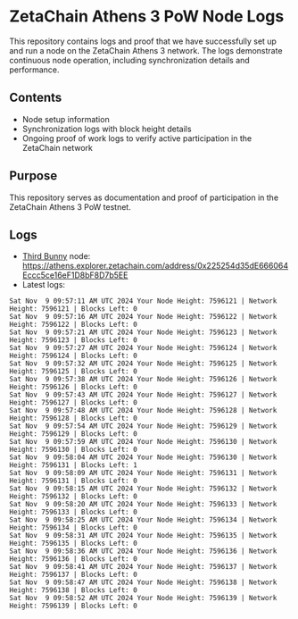 # ZetaChain Athens 3 PoW Node Logs
This repository contains logs and proof that we have successfully set up and run a node on the ZetaChain Athens 3 network. The logs demonstrate continuous node operation, including synchronization details and performance.

## Contents
- Node setup information
- Synchronization logs with block height details
- Ongoing proof of work logs to verify active participation in the ZetaChain network

## Purpose
This repository serves as documentation and proof of participation in the ZetaChain Athens 3 PoW testnet.

## Logs

- [Third Bunny](https://thirdbunny.xyz/) node: https://athens.explorer.zetachain.com/address/0x225254d35dE666064Eccc5ce16eF1D8bF8D7b5EE
- Latest logs:
```
Sat Nov  9 09:57:11 AM UTC 2024 Your Node Height: 7596121 | Network Height: 7596121 | Blocks Left: 0
Sat Nov  9 09:57:16 AM UTC 2024 Your Node Height: 7596122 | Network Height: 7596122 | Blocks Left: 0
Sat Nov  9 09:57:21 AM UTC 2024 Your Node Height: 7596123 | Network Height: 7596123 | Blocks Left: 0
Sat Nov  9 09:57:27 AM UTC 2024 Your Node Height: 7596124 | Network Height: 7596124 | Blocks Left: 0
Sat Nov  9 09:57:32 AM UTC 2024 Your Node Height: 7596125 | Network Height: 7596125 | Blocks Left: 0
Sat Nov  9 09:57:38 AM UTC 2024 Your Node Height: 7596126 | Network Height: 7596126 | Blocks Left: 0
Sat Nov  9 09:57:43 AM UTC 2024 Your Node Height: 7596127 | Network Height: 7596127 | Blocks Left: 0
Sat Nov  9 09:57:48 AM UTC 2024 Your Node Height: 7596128 | Network Height: 7596128 | Blocks Left: 0
Sat Nov  9 09:57:54 AM UTC 2024 Your Node Height: 7596129 | Network Height: 7596129 | Blocks Left: 0
Sat Nov  9 09:57:59 AM UTC 2024 Your Node Height: 7596130 | Network Height: 7596130 | Blocks Left: 0
Sat Nov  9 09:58:04 AM UTC 2024 Your Node Height: 7596130 | Network Height: 7596131 | Blocks Left: 1
Sat Nov  9 09:58:09 AM UTC 2024 Your Node Height: 7596131 | Network Height: 7596131 | Blocks Left: 0
Sat Nov  9 09:58:15 AM UTC 2024 Your Node Height: 7596132 | Network Height: 7596132 | Blocks Left: 0
Sat Nov  9 09:58:20 AM UTC 2024 Your Node Height: 7596133 | Network Height: 7596133 | Blocks Left: 0
Sat Nov  9 09:58:25 AM UTC 2024 Your Node Height: 7596134 | Network Height: 7596134 | Blocks Left: 0
Sat Nov  9 09:58:31 AM UTC 2024 Your Node Height: 7596135 | Network Height: 7596135 | Blocks Left: 0
Sat Nov  9 09:58:36 AM UTC 2024 Your Node Height: 7596136 | Network Height: 7596136 | Blocks Left: 0
Sat Nov  9 09:58:41 AM UTC 2024 Your Node Height: 7596137 | Network Height: 7596137 | Blocks Left: 0
Sat Nov  9 09:58:47 AM UTC 2024 Your Node Height: 7596138 | Network Height: 7596138 | Blocks Left: 0
Sat Nov  9 09:58:52 AM UTC 2024 Your Node Height: 7596139 | Network Height: 7596139 | Blocks Left: 0
```
